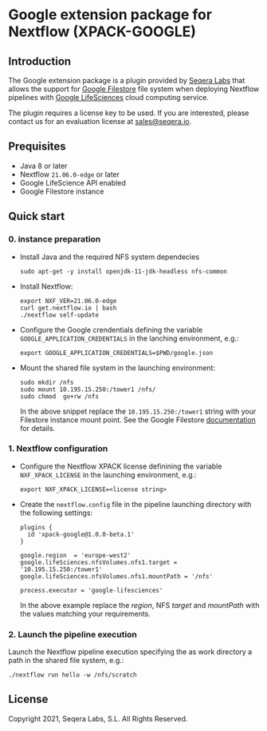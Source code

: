# Google extension package for Nextflow (XPACK-GOOGLE)

## Introduction

The Google extension package is a plugin provided by [Seqera Labs](https://www.seqera.io/) that allows the support for [Google Filestore](https://cloud.google.com/filestore) file system when deploying Nextflow pipelines with [Google LifeSciences](https://cloud.google.com/life-sciences) cloud computing service.

The plugin requires a license key to be used. If you are interested, please contact us for an evaluation license at [sales@seqera.io](mailto:sales@seqera.io).

## Prequisites

* Java 8 or later
* Nextflow `21.06.0-edge` or later
* Google LifeScience API enabled
* Google Filestore instance

## Quick start

### 0. instance preparation

- Install Java and the required NFS system dependecies

    ```
    sudo apt-get -y install openjdk-11-jdk-headless nfs-common
    ```

- Install Nextflow:

    ```
    export NXF_VER=21.06.0-edge
    curl get.nextflow.io | bash
    ./nextflow self-update
    ```

- Configure the Google crendentials defining the variable `GOOGLE_APPLICATION_CREDENTIALS`
in the lanching environment, e.g.:

    ```
    export GOOGLE_APPLICATION_CREDENTIALS=$PWD/google.json
    ```

- Mount the shared file system in the launching environment:

    ```
    sudo mkdir /nfs
    sudo mount 10.195.15.250:/tower1 /nfs/
    sudo chmod  go+rw /nfs
    ```

    In the above snippet replace the `10.195.15.250:/tower1` string with your Filestore
    instance mount point. See the Google Filestore [documentation](https://cloud.google.com/filestore/docs/mounting-fileshares) for details.


### 1. Nextflow configuration 

- Configure the Nextflow XPACK license definining the variable `NXF_XPACK_LICENSE` 
  in the launching environment, e.g.:

    ```
    export NXF_XPACK_LICENSE=<license string>
    ```

- Create the `nextflow.config` file in the pipeline launching directory with the 
  following settings:

    ```
    plugins {
      id 'xpack-google@1.0.0-beta.1'
    }

    google.region  = 'europe-west2'
    google.lifeSciences.nfsVolumes.nfs1.target = '10.195.15.250:/tower1'
    google.lifeSciences.nfsVolumes.nfs1.mountPath = '/nfs'
    
    process.executor = 'google-lifesciences' 
    ```

    In the above example replace the *region*, NFS *target* and *mountPath* with 
    the values matching your requirements.


### 2. Launch the pipeline execution


Launch the Nextflow pipeline execution specifying the as work directory a 
path in the shared file system, e.g.:

```
./nextflow run hello -w /nfs/scratch
```


## License  

Copyright 2021, Seqera Labs, S.L. All Rights Reserved.
